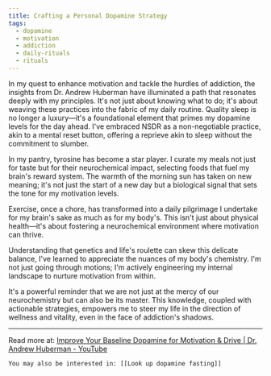 ```yaml
---
title: Crafting a Personal Dopamine Strategy
tags:
  - dopamine
  - motivation
  - addiction
  - daily-rituals
  - rituals
---
```

In my quest to enhance motivation and tackle the hurdles of addiction, the insights from Dr. Andrew Huberman have illuminated a path that resonates deeply with my principles. It's not just about knowing what to do; it's about weaving these practices into the fabric of my daily routine. Quality sleep is no longer a luxury—it's a foundational element that primes my dopamine levels for the day ahead. I've embraced NSDR as a non-negotiable practice, akin to a mental reset button, offering a reprieve akin to sleep without the commitment to slumber.

In my pantry, tyrosine has become a star player. I curate my meals not just for taste but for their neurochemical impact, selecting foods that fuel my brain's reward system. The warmth of the morning sun has taken on new meaning; it's not just the start of a new day but a biological signal that sets the tone for my motivation levels.

Exercise, once a chore, has transformed into a daily pilgrimage I undertake for my brain's sake as much as for my body's. This isn't just about physical health—it's about fostering a neurochemical environment where motivation can thrive.

Understanding that genetics and life's roulette can skew this delicate balance, I've learned to appreciate the nuances of my body's chemistry. I'm not just going through motions; I'm actively engineering my internal landscape to nurture motivation from within.

It's a powerful reminder that we are not just at the mercy of our neurochemistry but can also be its master. This knowledge, coupled with actionable strategies, empowers me to steer my life in the direction of wellness and vitality, even in the face of addiction's shadows.

----

Read more at: [Improve Your Baseline Dopamine for Motivation & Drive | Dr. Andrew Huberman - YouTube](https://www.youtube.com/watch?v=35lS7gJVTyA)

	You may also be interested in: [[Look up dopamine fasting]]